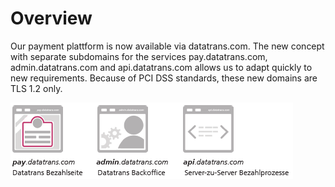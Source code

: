 # Overview

Our payment plattform is now available via datatrans.com. The new concept with separate subdomains for the services pay.datatrans.com, admin.datatrans.com and api.datatrans.com allows us to adapt quickly to new requirements. Because of PCI DSS standards, these new domains are TLS 1.2 only.

![](../.gitbook/assets/new-domains.png)

